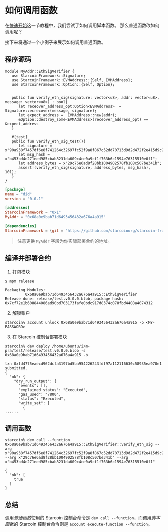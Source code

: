 # 如何调用函数

在[快速开始](./02-quick-start.md)这一节教程中，我们尝试了如何调用脚本函数。
那么普通函数改如何调用呢？

接下来将通过一个小例子来展示如何调用普通函数。

## 程序源码

```move
module MyAddr::EthSigVerifier {
   use StarcoinFramework::Signature;
   use StarcoinFramework::EVMAddress::{Self, EVMAddress};
   use StarcoinFramework::Option::{Self, Option};


   public fun verify_eth_sig(signature: vector<u8>, addr: vector<u8>, message: vector<u8>) : bool{
      let receover_address_opt:Option<EVMAddress>  = Signature::ecrecover(message, signature);
      let expect_address =  EVMAddress::new(addr);
      &Option::destroy_some<EVMAddress>(receover_address_opt) == &expect_address
   }

   #[test]
   public fun verify_eth_sig_test(){
      let signature = x"90a938f7457df6e8f741264c32697fc52f9a8f867c52dd70713d9d2d472f2e415d9c94148991bbe1f4a1818d1dff09165782749c877f5cf1eff4ef126e55714d1c";
      let msg_hash = x"b453bd4e271eed985cbab8231da609c4ce0a9cf1f763b6c1594e76315510e0f1";
      let address_bytes = x"29c76e6ad8f28bb1004902578fb108c507be341b";
      assert!(verify_eth_sig(signature, address_bytes, msg_hash), 101);
   }
}
```

```toml title="test/Move.toml" {7}
[package]
name = "did"
version = "0.0.1"

[addresses]
StarcoinFramework = "0x1"
MyAddr = "0x68a0e9bab71d6493456432a676a4a915"

[dependencies]
StarcoinFramework = {git = "https://github.com/starcoinorg/starcoin-framework.git", rev="cf1deda180af40a8b3e26c0c7b548c4c290cd7e7"}
```

> 注意更换 `MyAddr` 字段为你实际部署合约的地址。

## 编译并部署合约

1. 打包模块

```shell
$ mpm release

Packaging Modules:
         0x68a0e9bab71d6493456432a676a4a915::EthSigVerifier
Release done: release/test.v0.0.0.blob, package hash: 0x7cf72e1b608844086ad90bd703173fafe0bdc917d8374c078fbd4408a4074312
```

2. 解锁账户

```shell
starcoin% account unlock 0x68a0e9bab71d6493456432a676a4a915 -p <MY-PASSWORD>
```

3. 在 Starcoin 控制台部署模块

```shell
starcoin% dev deploy /home/ubuntu/i/m-pra/test/release/test.v0.0.0.blob -s 0x68a0e9bab71d6493456432a676a4a915 -b

txn 0xfd4775eaecd962dcfa3197bd5ba954226243fdf97a112116630c58935ea970e1 submitted.
{
  "ok": {
    "dry_run_output": {
      "events": [],
      "explained_status": "Executed",
      "gas_used": "7800",
      "status": "Executed",
      "write_set": [
        {
......
```

## 调用函数

```shell
starcoin% dev call --function 0x68a0e9bab71d6493456432a676a4a915::EthSigVerifier::verify_eth_sig --arg x"90a938f7457df6e8f741264c32697fc52f9a8f867c52dd70713d9d2d472f2e415d9c94148991bbe1f4a1818d1dff09165782749c877f5cf1eff4ef126e55714d1c" --arg x"29c76e6ad8f28bb1004902578fb108c507be341b" --arg x"b453bd4e271eed985cbab8231da609c4ce0a9cf1f763b6c1594e76315510e0f1"

{
  "ok": [
    true
  ]
}
```

## 总结

调用*普通函数*使用的 Starcoin 控制台命令是 `dev call --function`，而调用*脚本函数*的 Starcoin 控制台命令则是 `account execute-function --function`。
